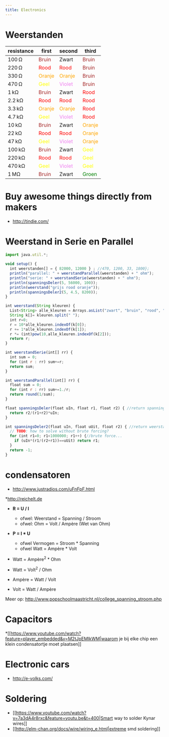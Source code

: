 ```yaml
---
title: Electronics
---
```


# Weerstanden
| resistance  | first | second | third |
| ------------- | ------------- | ------------- | ------------- |
|100 Ω |<span style="color:brown">Bruin</span>|Zwart|<span style="color:brown">Bruin</span>|
|220 Ω |<span style="color:red">Rood</a>|<span style="color:red">Rood</a>|<span style="color:brown">Bruin</span>|
|330 Ω |<span style="color:orange">Oranje</span>|<span style="color:orange">Oranje</span>|<span style="color:brown">Bruin</span>|
|470 Ω |<span style="color:yellow">Geel</span>|<span style="color:violet">Violet</span>|<span style="color:brown">Bruin</span>|
|1 kΩ | <span style="color:brown">Bruin</span>|Zwart|<span style="color:red">Rood</a>|
|2.2 kΩ | <span style="color:red">Rood</a>|<span style="color:red">Rood</a>|<span style="color:red">Rood</a>|
|3.3 kΩ | <span style="color:orange">Oranje</span>|<span style="color:orange">Oranje</span>|<span style="color:red">Rood</a>|
|4.7 kΩ | <span style="color:yellow">Geel</span>|<span style="color:violet">Violet</span>|<span style="color:red">Rood</a>|
|10 kΩ |<span style="color:brown">Bruin</span>|Zwart|<span style="color:orange">Oranje</span>|
|22 kΩ |<span style="color:red">Rood</a>|<span style="color:red">Rood</a>|<span style="color:orange">Oranje</span>|
|47 kΩ |<span style="color:yellow">Geel</span>|<span style="color:violet">Violet</span>|<span style="color:orange">Oranje</span>|
|100 kΩ | <span style="color:brown">Bruin</span>|Zwart|<span style="color:yellow">Geel</span>|
|220 kΩ | <span style="color:red">Rood</a>|<span style="color:red">Rood</a>|<span style="color:yellow">Geel</span>|
|470 kΩ | <span style="color:yellow">Geel</span>|<span style="color:violet">Violet</span>|<span style="color:yellow">Geel</span>|
|1 MΩ | <span style="color:brown">Bruin</span>|Zwart|<span style="color:green">Groen</span>|


  
# Buy awesome things directly from makers
* http://tindie.com/

# Weerstand in Serie en Parallel
```js
import java.util.*;

void setup() {
  int weerstanden[] = { 82000, 12000 } ; //470, 1200, 33, 1800};
  println("parallel: " + weerstandParallel(weerstanden) + " ohm");
  println("serie: " + weerstandSerie(weerstanden) + " ohm");
  println(spanningsDeler(5, 56000, 100));
  println(weerstand("grijs rood oranje"));
  println(spanningsDeler2(5, 4.5, 8200));
}

int weerstand(String kleuren) {
  List<String> alle_kleuren = Arrays.asList("zwart", "bruin", "rood", "oranje", "geel", "groen", "blauw", "paars", "grijs", "wit");
  String k[]= kleuren.split(" ");
  int r=0;
  r = 10*alle_kleuren.indexOf(k[0]);
  r += 1*alle_kleuren.indexOf(k[1]);
  r *= (int)pow(10,alle_kleuren.indexOf(k[2]));
  return r;
}

int weerstandSerie(int[] rr) {
  int sum = 0;
  for (int r : rr) sum+=r;
  return sum;
}

int weerstandParallel(int[] rr) {
  float sum = 0;
  for (int r : rr) sum+=1./r;
  return round(1/sum);
}

float spanningsDeler(float uIn, float r1, float r2) { //return spanning over R2
  return r2/(r1+r2)*uIn;
}

int spanningsDeler2(float uIn, float uUit, float r2) { //return weerstand van R1
  // TODO: how to solve without brute forcing?
  for (int r1=0; r1<1000000; r1++) {//brute force...
    if (uIn*(r1/(r2+r1))==uUit) return r1;
  }
  return -1;
}
```

# condensatoren
* http://www.justradios.com/uFnFpF.html

*http://reichelt.de
* **R = U / I**
  * ofwel: Weerstand = Spanning / Stroom 
  * ofwel: Ohm = Volt / Ampère (Wet van Ohm)

* **P = I * U**
  * ofwel Vermogen = Stroom * Spanning 
  * ofwel Watt = Ampère * Volt

* Watt = Ampère<sup>2</sup> * Ohm
* Watt = Volt<sup>2</sup> / Ohm
* Ampère = Watt / Volt
* Volt = Watt / Ampère

Meer op: http://www.popschoolmaastricht.nl/college_spanning_stroom.php

# Capacitors
*[[https://www.youtube.com/watch?feature=player_embedded&v=M2tJpEMIkWM|waarom je bij elke chip een klein condensatortje moet plaatsen]]

# Electronic cars
* http://e-volks.com/

# Soldering
* [[https://www.youtube.com/watch?v=7a3dA4r8rxc&feature=youtu.be&t=400|Smart way to solder Kynar wires]]
* [[http://elm-chan.org/docs/wire/wiring_e.html|extreme smd soldering]]
